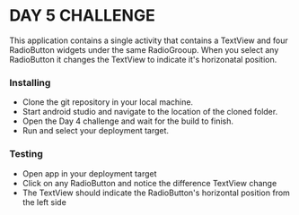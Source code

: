 # DAY 5 CHALLENGE
This application contains a single activity that contains a TextView and four RadioButton widgets 
under the same RadioGrooup. When you select any RadioButton it changes the TextView to indicate 
it's horizonatal position.

### Installing
- Clone the git repository in your local machine.
- Start android studio and navigate to the location of the cloned folder.
- Open the Day 4 challenge and wait for the build to finish.
- Run and select your deployment target.

### Testing
- Open app in your deployment target
- Click on any RadioButton and notice the difference TextView change
- The TextView should indicate the RadioButton's horizontal position from the left side